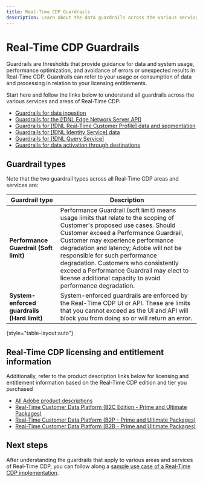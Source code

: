 ```yaml
---
title: Real-Time CDP Guardrails
description: Learn about the data guardrails across the various services and areas of Real-Time CDP.
---
```

# Real-Time CDP Guardrails

Guardrails are thresholds that provide guidance for data and system usage, performance optimization, and avoidance of errors or unexpected results in Real-Time CDP. Guardrails can refer to your usage or consumption of data and processing in relation to your licensing entitlements.

Start here and follow the links below to understand all guardrails across the various services and areas of Real-Time CDP:

* [Guardrails for data ingestion](/help/ingestion/guardrails.md)
* [Guardrails for the [!DNL Edge Network Server API]](/help/server-api/guardrails.md)
* [Guardrails for [!DNL Real-Time Customer Profile] data and segmentation](/help/profile/guardrails.md)
* [Guardrails for [!DNL Identity Service] data](/help/identity-service/guardrails.md)
* [Guardrails for [!DNL Query Service]](/help/query-service/guardrails.md)
* [Guardrails for data activation through destinations](/help/destinations/guardrails.md)

## Guardrail types

Note that the two guardrail types across all Real-Time CDP areas and services are: 

| Guardrail type | Description|
|----------|---------|
| **Performance Guardrail (Soft limit)** | Performance Guardrail (soft limit) means usage limits that relate to the scoping of Customer's proposed use cases. Should Customer exceed a Performance Guardrail, Customer may experience performance degradation and latency; Adobe will not be responsible for such performance degradation. Customers who consistently exceed a Performance Guardrail may elect to license additional capacity to avoid performance degradation.|
| **System-enforced guardrails (Hard limit)** | System-enforced guardrails are enforced by the Real-Time CDP UI or API. These are limits that you cannot exceed as the UI and API will block you from doing so or will return an error.|

{style="table-layout:auto"}

## Real-Time CDP licensing and entitlement information

Additionally, refer to the product description links below for licensing and entitlement information based on the Real-Time CDP edition and tier you purchased

* [All Adobe product descriptions](https://helpx.adobe.com/legal/product-descriptions.html)
* [Real-Time Customer Data Platform (B2C Edition - Prime and Ultimate Packages)](https://helpx.adobe.com/legal/product-descriptions/real-time-customer-data-platform-b2c-edition-prime-and-ultimate-packages.html)
* [Real-Time Customer Data Platform (B2P - Prime and Ultimate Packages)](https://helpx.adobe.com/legal/product-descriptions/real-time-customer-data-platform-b2p-edition-prime-and-ultimate-packages.html)
* [Real-Time Customer Data Platform (B2B - Prime and Ultimate Packages)](https://helpx.adobe.com/legal/product-descriptions/real-time-customer-data-platform-b2b-edition-prime-and-ultimate-packages.html)


## Next steps

After understanding the guardrails that apply to various areas and services of Real-Time CDP, you can follow along a [sample use case of a Real-Time CDP implementation](/help/rtcdp/get-started.md).
